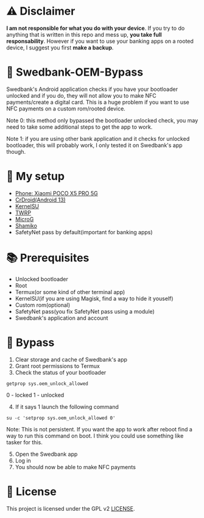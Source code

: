 # ⚠️ Disclaimer

**I am not responsible for what you do with your device**. If you try to do anything that is written in this repo and mess up, **you take full responsability**. However if you want to use your banking apps on a rooted device, I suggest you first **make a backup**.

# 🍁 Swedbank-OEM-Bypass

Swedbank's Android application checks if you have your bootloader unlocked and if you do, they will not allow you to make NFC payments/create a digital card. This is a huge problem if you want to use NFC payments on a custom rom/rooted device.

Note 0: this method only bypassed the bootloader unlocked check, you may need to take some additional steps to get the app to work.

Note 1: if you are using other bank application and it checks for unlocked bootloader, this will probably work, I only tested it on Swedbank's app though.

# 📱 My setup

* [Phone: Xiaomi POCO X5 PRO 5G](https://www.po.co/global/product/poco-x5-pro-5g/)
* [CrDroid(Android 13)](https://xdaforums.com/t/rom-14-0-redwood-crdroid-v10-1-official-19-01-2024.4603577/)
* [KernelSU](https://kernelsu.org/)
* [TWRP](https://twrp.me/)
* [MicroG](https://microg.org/)
* [Shamiko](https://github.com/LSPosed/LSPosed.github.io)
* SafetyNet pass by default(important for banking apps)

# 📚 Prerequisites

* Unlocked bootloader
* Root
* Termux(or some kind of other terminal app)
* KernelSU(if you are using Magisk, find a way to hide it youself)
* Custom rom(optional)
* SafetyNet pass(you fix SafetyNet pass using a module)
* Swedbank's application and account

# 🎇 Bypass

1. Clear storage and cache of Swedbank's app
2. Grant root permissions to Termux
3. Check the status of your bootloader

`getprop sys.oem_unlock_allowed`

0 - locked
1 - unlocked

4. If it says 1 launch the following command

`su -c 'setprop sys.oem_unlock_allowed 0'`

Note: This is not persistent. If you want the app to work after reboot find a way to run this command on boot. I think you could use something like tasker for this.

5. Open the Swedbank app
6. Log in
7. You should now be able to make NFC payments

# 📜 License

This project is licensed under the GPL v2 [LICENSE](LICENSE).
